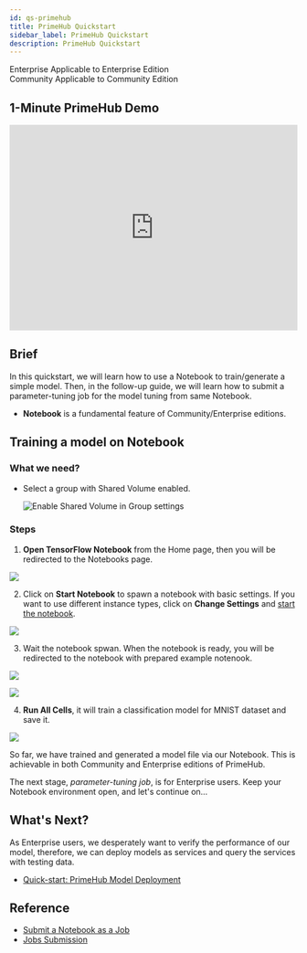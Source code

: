 ```yaml
---
id: qs-primehub
title: PrimeHub Quickstart
sidebar_label: PrimeHub Quickstart
description: PrimeHub Quickstart
---
```


<div class="label-sect">
  <div class="ee-only tooltip">Enterprise
    <span class="tooltiptext">Applicable to Enterprise Edition</span>
  </div>
  <div class="ce-only tooltip">Community
    <span class="tooltiptext">Applicable to Community Edition</span>
  </div>
</div>

## 1-Minute PrimeHub Demo

<iframe width="100%" height="360" src="https://www.youtube.com/embed/IEEwL0ISl8E" frameborder="0" allow="accelerometer; autoplay; encrypted-media; gyroscope; picture-in-picture" allowfullscreen></iframe>

## Brief

In this quickstart, we will learn how to use a Notebook to train/generate a simple model. Then, in the follow-up guide, we will learn how to submit a parameter-tuning job for the model tuning from same Notebook.

- **Notebook** is a fundamental feature of Community/Enterprise editions.

## Training a model on Notebook

### What we need?

- Select a group with Shared Volume enabled.

  ![](assets/primehub-end-to-end-tutorial-shared-volume.png "Enable Shared Volume in Group settings")

### Steps

1. **Open TensorFlow Notebook** from the Home page, then you will be redirected to the Notebooks page.

  ![](assets/quickstart_home.png)

2. Click on **Start Notebook** to spawn a notebook with basic settings. If you want to use different instance types, click on **Change Settings** and [start the notebook](launch-project).

  ![](assets/quickstart_create_notebook.png)

3. Wait the notebook spwan. When the notebook is ready, you will be redirected to the notebook with prepared example notenook.

  ![](assets/quickstart_notebook_spwaning.png)

  ![](assets/quickstart_notebook_started.png)

4. **Run All Cells**, it will train a classification model for MNIST dataset and save it.

  ![](assets/quickstart_notebook_run_all.png)

So far, we have trained and generated a model file via our Notebook. This is achievable in both Community and Enterprise editions of PrimeHub.

The next stage, _parameter-tuning job_, is for Enterprise users. Keep your Notebook environment open, and let's continue on...

## What's Next?

As Enterprise users, we desperately want to verify the performance of our model, therefore, we can deploy models as services and query the services with testing data.

- [Quick-start: PrimeHub Model Deployment](qs-primehub-deploy)

## Reference

- [Submit a Notebook as a Job](../notebook-as-job)
- [Jobs Submission](../job-submission-feature)

